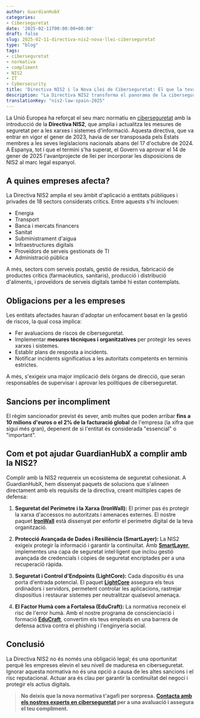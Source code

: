 ```yaml
---
author: GuardianHubX
categories:
- Ciberseguretat
date: '2025-02-11T00:00:00+00:00'
draft: false
slug: 2025-02-11-directiva-nis2-nova-llei-ciberseguretat
type: "blog"
tags:
- ciberseguretat
- normativa
- compliment
- NIS2
- IT
- Cybersecurity
title: 'Directiva NIS2 i la Nova Llei de Ciberseguretat: El que la teva Empresa ha de Saber el 2025'
description: "La Directiva NIS2 transforma el panorama de la ciberseguretat a Espanya. Descobreix a quines empreses afecta, les seves obligacions i com complir la normativa."
translationKey: "nis2-law-spain-2025"
---
```


La Unió Europea ha reforçat el seu marc normatiu en [ciberseguretat](https://guardianhubx.com/ca/objectius-ciberseguretat/) amb la introducció de la **Directiva NIS2**, que amplia i actualitza les mesures de seguretat per a les xarxes i sistemes d'informació. Aquesta directiva, que va entrar en vigor el gener de 2023, havia de ser transposada pels Estats membres a les seves legislacions nacionals abans del 17 d'octubre de 2024. A Espanya, tot i que el termini s'ha superat, el Govern va aprovar el 14 de gener de 2025 l'avantprojecte de llei per incorporar les disposicions de NIS2 al marc legal espanyol.

## A quines empreses afecta?

La Directiva NIS2 amplia el seu àmbit d'aplicació a entitats públiques i privades de 18 sectors considerats crítics. Entre aquests s'hi inclouen:

-   Energia
-   Transport
-   Banca i mercats financers
-   Sanitat
-   Subministrament d'aigua
-   Infraestructures digitals
-   Proveïdors de serveis gestionats de TI
-   Administració pública

A més, sectors com serveis postals, gestió de residus, fabricació de productes crítics (farmacèutics, sanitaris), producció i distribució d'aliments, i proveïdors de serveis digitals també hi estan contemplats.

## Obligacions per a les empreses

Les entitats afectades hauran d'adoptar un enfocament basat en la gestió de riscos, la qual cosa implica:

-   Fer avaluacions de riscos de ciberseguretat.
-   Implementar **mesures tècniques i organitzatives** per protegir les seves xarxes i sistemes.
-   Establir plans de resposta a incidents.
-   Notificar incidents significatius a les autoritats competents en terminis estrictes.

A més, s'exigeix una major implicació dels òrgans de direcció, que seran responsables de supervisar i aprovar les polítiques de ciberseguretat.

## Sancions per incompliment

El règim sancionador previst és sever, amb multes que poden arribar **fins a 10 milions d'euros o el 2% de la facturació global** de l'empresa (la xifra que sigui més gran), depenent de si l'entitat és considerada "essencial" o "important".

## Com et pot ajudar GuardianHubX a complir amb la NIS2?

Complir amb la NIS2 requereix un ecosistema de seguretat cohesionat. A GuardianHubX, hem dissenyat paquets de solucions que s'alineen directament amb els requisits de la directiva, creant múltiples capes de defensa:

1.  **Seguretat del Perímetre i la Xarxa (IronWall):** El primer pas és protegir la xarxa d'accessos no autoritzats i amenaces externes. El nostre paquet [**IronWall**](https://guardianhubx.com/ca/objectius-ciberseguretat/) està dissenyat per enfortir el perímetre digital de la teva organització.

2.  **Protecció Avançada de Dades i Resiliència (SmartLayer):** La NIS2 exigeix protegir la informació i garantir la continuïtat. Amb [**SmartLayer**](https://guardianhubx.com/ca/objectius-ciberseguretat/), implementes una capa de seguretat intel·ligent que inclou gestió avançada de credencials i còpies de seguretat encriptades per a una recuperació ràpida.

3.  **Seguretat i Control d'Endpoints (LightCore):** Cada dispositiu és una porta d'entrada potencial. El paquet [**LightCore**](https://guardianhubx.com/ca/objectius-ciberseguretat/) assegura els teus ordinadors i servidors, permetent controlar les aplicacions, rastrejar dispositius i restaurar sistemes per neutralitzar qualsevol amenaça.

4.  **El Factor Humà com a Fortalesa (EduCraft):** La normativa reconeix el risc de l'error humà. Amb el nostre programa de conscienciació i formació [**EduCraft**](https://guardianhubx.com/ca/formacion-phishing-software/), convertim els teus empleats en una barrera de defensa activa contra el phishing i l'enginyeria social.

## Conclusió

La Directiva NIS2 no és només una obligació legal; és una oportunitat perquè les empreses elevin el seu nivell de maduresa en ciberseguretat. Ignorar aquesta normativa no és una opció a causa de les altes sancions i el risc reputacional. Actuar ara és clau per garantir la continuïtat del negoci i protegir els actius digitals.

> **No deixis que la nova normativa t'agafi per sorpresa.**
> **[Contacta amb els nostres experts en ciberseguretat](https://guardianhubx.com/ca/#contact) per a una avaluació i assegura el teu compliment.**